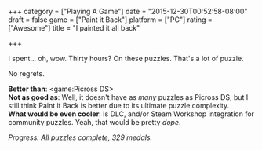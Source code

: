 +++
category = ["Playing A Game"]
date = "2015-12-30T00:52:58-08:00"
draft = false
game = ["Paint it Back"]
platform = ["PC"]
rating = ["Awesome"]
title = "I painted it all back"

+++

I spent... oh, wow.  Thirty hours?  On these puzzles.  That's a lot of puzzle.

No regrets.

<b>Better than</b>: <game:Picross DS>  
<b>Not as good as</b>: Well, it doesn't have as <i>many</i> puzzles as Picross DS, but I still think Paint it Back is better due to its ultimate puzzle complexity.  
<b>What would be even cooler</b>: Is DLC, and/or Steam Workshop integration for community puzzles.  Yeah, that would be pretty <i>dope</i>.

<i>Progress: All puzzles complete, 329 medals.</i>
